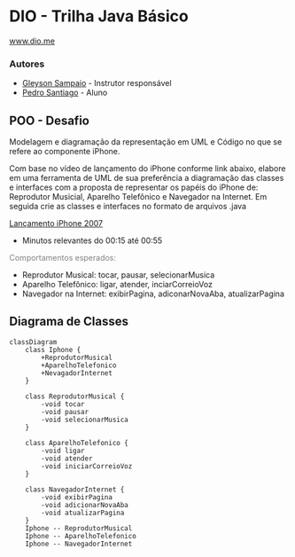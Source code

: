 # DIO - Trilha Java Básico

www.dio.me


### Autores

* [Gleyson Sampaio](https://github.com/glysns) - Instrutor responsável
* [Pedro Santiago](https://github.com/psantiago20) - Aluno

## POO - Desafio
Modelagem e diagramação da representação em UML e Código no que se refere ao componente iPhone.

Com base no vídeo de lançamento do iPhone conforme link abaixo, elabore em uma ferramenta de UML de sua preferência a diagramação das classes e interfaces com a proposta de representar os papéis do iPhone de: Reprodutor Musicial, Aparelho Telefônico e Navegador na Internet. Em seguida crie as classes e interfaces no formato de arquivos .java

[Lançamento iPhone 2007](https://www.youtube.com/watch?v=9ou608QQRq8)
* Minutos relevantes do 00:15 até 00:55

<font color="gray">Comportamentos esperados:</font> <br>
* Reprodutor Musical: tocar, pausar, selecionarMusica
* Aparelho Telefônico: ligar, atender, inciarCorreioVoz
* Navegador na Internet: exibirPagina, adiconarNovaAba, atualizarPagina

## Diagrama de Classes

```mermaid
classDiagram
    class Iphone {
        +ReprodutorMusical
        +AparelhoTelefonico
        +NevagadorInternet
    }

    class ReprodutorMusical {
        -void tocar
        -void pausar
        -void selecionarMusica
    }

    class AparelhoTelefonico {
        -void ligar
        -void atender
        -void iniciarCorreioVoz
    }

    class NavegadorInternet {
        -void exibirPagina
        -void adicionarNovaAba
        -void atualizarPagina
    }
    Iphone -- ReprodutorMusical
    Iphone -- AparelhoTelefonico
    Iphone -- NavegadorInternet
```